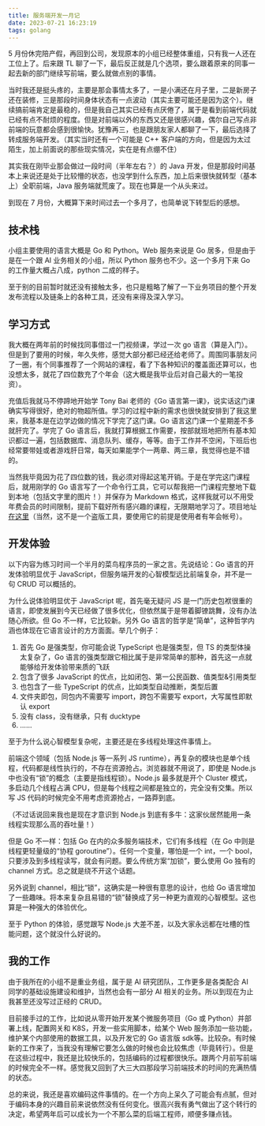 ```yaml
---
title: 服务端开发一月记
date: 2023-07-21 16:23:19
tags: golang
---
```


5 月份休完陪产假，再回到公司，发现原本的小组已经整体重组，只有我一人还在工位上了。后来跟 TL 聊了一下，最后反正就是几个选项，要么跟着原来的同事一起去新的部门继续写前端，要么就做点别的事情。

当时我还是挺头疼的，主要是那会事情太多了，一是小满还在月子里，二是新房子还在装修，三是那段时间身体状态有一点波动（其实主要可能还是因为这个）。继续搞前端肯定是最稳的，但是我自己其实已经有点厌倦了，属于是看到前端代码就已经有点不耐烦的程度。但是对前端以外的东西又还是很感兴趣，偶尔自己写点非前端的玩意都会感到很愉快。犹豫再三，也是跟朋友家人都聊了一下，最后选择了转成服务端开发。（其实当时还有一个可能是 C++ 客户端的方向，但是因为太过陌生，加上前面说的那些现实情况，实在是有点绷不住）

其实我在刚毕业那会做过一段时间（半年左右？）的 Java 开发，但是那段时间基本上来说还是处于比较懵的状态，也没学到什么东西，加上后来很快就转型（基本上）全职前端，Java 服务端就荒废了。现在也算是一个从头来过。

到现在 7 月份，大概算下来时间过去一个多月了，也简单说下转型后的感想。

<!-- more -->

## 技术栈

小组主要使用的语言大概是 Go 和 Python。Web 服务来说是 Go 居多，但是由于是在一个跟 AI 业务相关的小组，所以 Python 服务也不少。这一个多月下来 Go 的工作量大概占八成，python 二成的样子。

至于别的目前暂时就还没有接触太多，也只是粗略了解了一下业务项目的整个开发发布流程以及链条上的各种工具，还没有来得及深入学习。

## 学习方式

我大概在两年前的时候找同事借过一门视频课，学过一次 go 语言（算是入门）。但是到了要用的时候，年久失修，感觉大部分都已经还给老师了。周围同事朋友问了一圈，有个同事推荐了一个网站的课程，看了下各种知识的覆盖面还算可以，也没想太多，就花了四位数充了个年会（这大概是我毕业后对自己最大的一笔投资）。

充值后我就马不停蹄地开始学 Tony Bai 老师的《Go 语言第一课》，说实话这门课确实写得很好，绝对的物超所值。学习的过程中新的需求也很快就安排到了我这里来，我基本是在边学边做的情况下学完了这门课。Go 语言这门课一个星期差不多就肝完了。学完了 Go 语言后，我就打算根据工作需要，按部就班地把所有基本知识都过一遍，包括数据库、消息队列、缓存，等等。由于工作并不空闲，下班后也经常要带娃或者游戏肝日常，每天如果能学个一两章、两三章，我觉得也是不错的。

当然我毕竟因为花了四位数的钱，我必须对得起这笔开销。于是在学完这门课程后，就用刚学的 Go 语言写了一个命令行工具，它可以帮我把一门课程完整地下载到本地（包括文字里的图片！）并保存为 Markdown 格式，这样我就可以不用受年费会员的时间限制，提前下载好所有感兴趣的课程，无限期地学习了。项目地址[在这里](https://github.com/wxsms/geekbang-downloader)（当然，这不是一个盗版工具，要使用它的前提是使用者有年会帐号）。

## 开发体验

以下内容为练习时间一个半月的菜鸟程序员的一家之言。先说结论：Go 语言的开发体验明显优于 JavaScript，但服务端开发的心智模型远比前端复杂，并不是一句 CRUD 可以概括的。

为什么说体验明显优于 JavaScript 呢，首先毫无疑问 JS 是一门历史包袱很重的语言，即使发展到今天已经做了很多优化，但依然属于是带着脚镣跳舞，没有办法随心所欲。但 Go 不一样，它比较新。另外 Go 语言的哲学是“简单”，这种哲学内涵也体现在它语言设计的方方面面。举几个例子：

1. 首先 Go 是强类型，你可能会说 TypeScript 也是强类型，但 TS 的类型体操太复杂了，Go 语言的强类型跟它相比属于是非常简单的那种，首先这一点就能够给开发体验带来质的飞跃
2. 包含了很多 JavaScript 的优点，比如闭包、第一公民函数、值类型&引用类型
3. 也包含了一些 TypeScript 的优点，比如类型自动推断，类型后置
4. 文件夹即包，同包内不需要写 import，跨包不需要写 export，大写属性即默认 export
5. 没有 class，没有继承，只有 ducktype
6. ......

至于为什么说心智模型复杂呢，主要还是在多线程处理这件事情上。

前端这个领域（包括 Node.js 等一系列 JS runtime），再复杂的模块也是单个线程，代码都是线性执行的，不存在资源抢占。浏览器就不用说了，即使是 Node.js 中也没有“锁”的概念（主要是指线程锁）。Node.js 最多就是开个 Cluster 模式，多启动几个线程占满 CPU，但是每个线程之间都是独立的，完全没有交集。所以写 JS 代码的时候完全不用考虑资源抢占，一路莽到底。

（不过话说回来我也是现在才意识到 Node.js 到底有多牛：这家伙居然能用一条线程实现那么高的吞吐量！）

但是 Go 不一样：包括 Go 在内的众多服务端技术，它们有多线程（在 Go 中则是线程更轻量级的“协程 goroutine”）。任何一个变量，哪怕是一个 int，一个 bool，只要涉及到多线程读写，就会有问题。要么传统方案“加锁”，要么使用 Go 独有的 channel 方式。总之就是绕不开这个话题。

另外说到 channel，相比“锁”，这确实是一种很有意思的设计，也给 Go 语言增加了一些趣味。将本来复杂且易错的“锁”替换成了另一种更为直观的心智模型。这也算是一种强大的体验优化。

至于 Python 的体验，感觉跟写 Node.js 大差不差，以及大家永远都在吐槽的性能问题，这个就没什么好说的。

## 我的工作

由于我所在的小组不是重业务组，属于是 AI 研究团队，工作更多是各类配合 AI 同学的基础设施建设和维护，当然也会有一部分 AI 相关的业务。所以到现在为止我甚至还没写过正经的 CRUD。

目前接手过的工作，比如说从零开始开发某个微服务项目（Go 或 Python）并部署上线，配置网关和 K8S，开发一些实用脚本，给某个 Web 服务添加一些功能，维护某个内部使用的数据工具，以及开发它的 Go 语言版 sdk等。比较杂。有时候新的工作来了，当我没有理解它要怎么做的时候也会比较焦虑（毕竟转行）。但是在这些过程中，我还是比较快乐的，包括编码的过程都很快乐。跟两个月前写前端的时候完全不一样。感觉我又回到了大三大四那段学习前端技术的时间的充满热情的状态。

总的来说，我还是喜欢编码这件事情的。在一个方向上呆久了可能会有点腻，但对于编码本身的兴趣目前来说依然没有任何变化。很高兴我有勇气做出了这个转行的决定，希望两年后可以成长为一个不那么菜的后端工程师，顺便多赚点钱。
